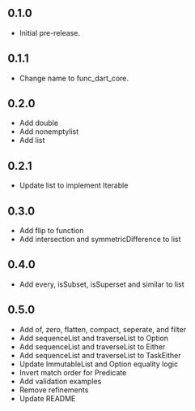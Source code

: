 ## 0.1.0

- Initial pre-release.

## 0.1.1

- Change name to func_dart_core.

## 0.2.0

- Add double
- Add nonemptylist
- Add list

## 0.2.1

- Update list to implement Iterable

## 0.3.0

- Add flip to function
- Add intersection and symmetricDifference to list

## 0.4.0

- Add every, isSubset, isSuperset and similar to list

## 0.5.0

- Add of, zero, flatten, compact, seperate, and filter
- Add sequenceList and traverseList to Option
- Add sequenceList and traverseList to Either
- Add sequenceList and traverseList to TaskEither
- Update ImmutableList and Option equality logic
- Invert match order for Predicate
- Add validation examples
- Remove refinements
- Update README
